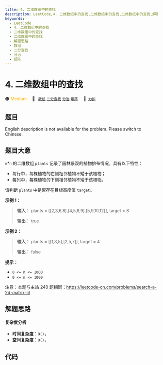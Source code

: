 ```yaml
---
title: 4. 二维数组中的查找
description: LeetCode,4. 二维数组中的查找,二维数组中的查找,二维数组中的查找,解题思路,数组,二分查找,分治,矩阵
keywords:
  - LeetCode
  - 4. 二维数组中的查找
  - 二维数组中的查找
  - 二维数组中的查找
  - 解题思路
  - 数组
  - 二分查找
  - 分治
  - 矩阵
---
```


# 4. 二维数组中的查找

🟠 <font color=#ffb800>Medium</font>&emsp; 🔖&ensp; [`数组`](/tag/array.md) [`二分查找`](/tag/binary-search.md) [`分治`](/tag/divide-and-conquer.md) [`矩阵`](/tag/matrix.md)&emsp; 🔗&ensp;[`力扣`](https://leetcode.cn/problems/er-wei-shu-zu-zhong-de-cha-zhao-lcof)

## 题目

English description is not available for the problem. Please switch to
Chinese.


## 题目大意

`m`*`n` 的二维数组 `plants` 记录了园林景观的植物排布情况，具有以下特性：

  * 每行中，每棵植物的右侧相邻植物不矮于该植物；
  * 每列中，每棵植物的下侧相邻植物不矮于该植物。



请判断 `plants` 中是否存在目标高度值 `target`。



**示例 1：**

> 
> 
> 
> 
> 
> **输入：** plants = [[2,3,6,8],[4,5,8,9],[5,9,10,12]], target = 8
> 
> 
> 
> **输出：** true
> 
> 



**示例 2：**

> 
> 
> 
> 
> 
> **输入：** plants = [[1,3,5],[2,5,7]], target = 4
> 
> 
> 
> **输出：** false
> 
> 



**提示：**

  * `0 <= n <= 1000`
  * `0 <= m <= 1000`

注意：本题与主站 240 题相同：<https://leetcode-cn.com/problems/search-a-2d-matrix-ii/>




## 解题思路

#### 复杂度分析

- **时间复杂度**：`O()`，
- **空间复杂度**：`O()`，

## 代码

```javascript

```